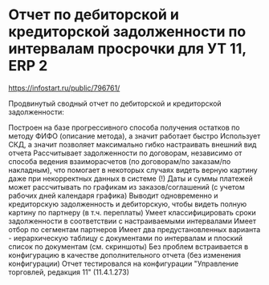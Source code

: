 # Отчет по дебиторской и кредиторской задолженности по интервалам просрочки для УТ 11, ERP 2

https://infostart.ru/public/796761/

Продвинутый сводный отчет по дебиторской и кредиторской задолженности:

Построен на базе прогрессивного способа получения остатков по методу ФИФО (описание метода), а значит работает быстро
Использует СКД, а значит позволяет максимально гибко настраивать внешний вид отчета
Рассчитывает задолженности по договорам, независимо от способа ведения взаиморасчетов (по договорам/по заказам/по накладным), что помогает в некоторых случаях видеть верную картину даже при некорректных  данных в системе (!)
Даты и суммы платежей может рассчитывать по графикам из заказов/соглашений (с учетом рабочих дней календаря графика) 
Выводит одновременно и кредиторскую задолженность и дебиторскую, чтобы видеть полную картину по партнеру (в т.ч. переплаты)
Умеет классифицировать сроки задолженности в соответствии с настраиваемыми интервалами
Имеет отбор по сегментам партнеров
Имеет два предустановленных варианта - иерархическую таблицу с документами по интервалам и плоский список по документам (см. скриншоты)
Без проблем встраивается в конфигурацию в качестве дополнительного отчета (без изменения конфигурации)
Отчет тестировался на конфигурации "Управление торговлей, редакция 11" (11.4.1.273)
